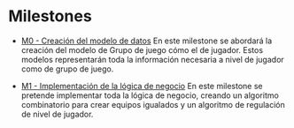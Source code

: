 # Milestones

- [M0 - Creación del modelo de datos](https://github.com/manujurado1/SportsBar-IV/milestone/1)
En este milestone se abordará la creación del modelo de Grupo de juego cómo el de jugador. Estos modelos representarán toda la información necesaria a nivel de jugador como de grupo de juego.


- [M1 - Implementación de la lógica de negocio](https://github.com/manujurado1/SportsBar-IV/milestone/2)
En este milestone se pretende implementar toda la lógica de negocio, creando un algoritmo combinatorio para crear equipos igualados y un algoritmo de regulación de nivel de jugador.

